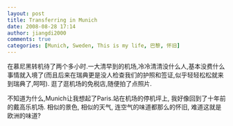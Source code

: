 ```yaml
---
layout: post
title: Transferring in Munich
date: 2008-08-28 17:14
author: jiangdi2000
comments: true
categories: [Munich, Sweden, This is my life, 巴黎, 怀旧]
---
```

在慕尼黑转机待了两个多小时.一大清早到的机场,冷冷清清没什么人,基本没费什么事情就入境了(而且后来在瑞典更是没人检查我们的护照和签证,似乎轻轻松松就来到瑞典了,呵呵). 逛了逛机场的免税店,随便拍了点照片.

不知道为什么,Munich让我想起了Paris.站在机场的停机坪上, 我好像回到了十年前的戴高乐机场. 相似的景色, 相似的天气, 连空气的味道都那么的怀旧, 难道这就是欧洲的味道?


